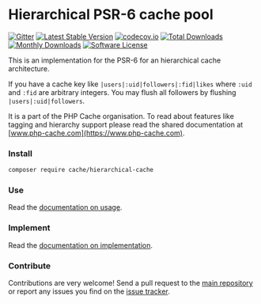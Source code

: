 # Hierarchical PSR-6 cache pool
[![Gitter](https://badges.gitter.im/php-cache/cache.svg)](https://gitter.im/php-cache/cache?utm_source=badge&utm_medium=badge&utm_campaign=pr-badge)
[![Latest Stable Version](https://poser.pugx.org/cache/hierarchical-cache/v/stable)](https://packagist.org/packages/cache/hierarchical-cache)
[![codecov.io](https://codecov.io/github/php-cache/hierarchical-cache/coverage.svg?branch=master)](https://codecov.io/github/php-cache/hierarchical-cache?branch=master)
[![Total Downloads](https://poser.pugx.org/cache/hierarchical-cache/downloads)](https://packagist.org/packages/cache/hierarchical-cache)
[![Monthly Downloads](https://poser.pugx.org/cache/hierarchical-cache/d/monthly.png)](https://packagist.org/packages/cache/hierarchical-cache)
[![Software License](https://img.shields.io/badge/license-MIT-brightgreen.svg?style=flat-square)](LICENSE)

This is an implementation for the PSR-6 for an hierarchical cache architecture.

If you have a cache key like `|users|:uid|followers|:fid|likes` where `:uid` and `:fid` are arbitrary integers. You
 may flush all followers by flushing `|users|:uid|followers`.

It is a part of the PHP Cache organisation. To read about features like tagging and hierarchy support please read
the shared documentation at [www.php-cache.com](https://www.php-cache.com).

### Install

```bash
composer require cache/hierarchical-cache
```

### Use

Read the [documentation on usage](https://www.php-cache.com/en/latest/hierarchy/).

### Implement

Read the [documentation on implementation](https://www.php-cache.com/en/latest/implementing-cache-pools/hierarchy/).

### Contribute

Contributions are very welcome! Send a pull request to the [main repository](https://github.com/php-cache/cache) or
report any issues you find on the [issue tracker](http://issues.php-cache.com).

